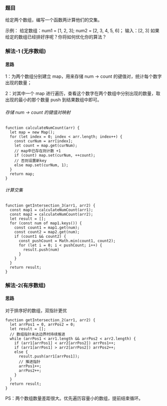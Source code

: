 ### 题目

给定两个数组，编写一个函数两计算他们的交集。

示例：
给定数组：num1 = [1, 2, 3]; num2 = [2, 3, 4, 5, 6]；
输入：[2, 3]
如果给定的数组已经排好序呢？你将如何优化你的算法？

### 解法-1 (无序数组) 
#### 思路

1：为两个数组分别建立 map，用来存储 num -> count 的键值对，统计每个数字出现的数量；

2：对其中一个 map 进行遍历，查看这个数字在两个数组中分别出现的数量，取出现的最小的那个数量 push 到结果数组中即可。

###### 存储 num -> count 的键值对映射
```
function calculateNumCount(arr) {
  let map = new Map();
  for (let index = 0; index < arr.length; index++) {
    const curNum = arr[index];
    let count = map.get(curNum);
    // map中已存在则计数 +1
    if (count) map.set(curNum, ++count);
    // 否则设置新key
    else map.set(curNum, 1);
  }
  return map;
}
```
###### 计算交集
```
function getIntersection_3(arr1, arr2) {
  const map1 = calculateNumCount(arr1);
  const map2 = calculateNumCount(arr2);
  let result = [];
  for (const num of map1.keys()) {
    const count1 = map1.get(num);
    const count2 = map2.get(num);
    if (count1 && count2) {
      const pushCount = Math.min(count1, count2);
      for (let i = 0; i < pushCount; i++) {
        result.push(num)
      }
    }
  }
  return result;
}

```

### 解法-2(有序数组) 
#### 思路

对于排序好的数组，双指针更优
```
function getIntersection_2(arr1, arr2) {
  let arrPos1 = 0, arrPos2 = 0;
  let result = [];
  // 数组指针未达边界时持续推进
  while (arrPos1 < arr1.length && arrPos2 < arr2.length) {
    if (arr1[arrPos1] < arr2[arrPos2]) arrPos1++;
    if (arr1[arrPos1] > arr2[arrPos2]) arrPos2++;
    else {
      result.push(arr1[arrPos1]);
      // 推进指针
      arrPos1++;
      arrPos2++;
    }
  }
  return result;
}
```

PS：两个数组数量差距很大。优先遍历容量小的数组，提前结束循环。
